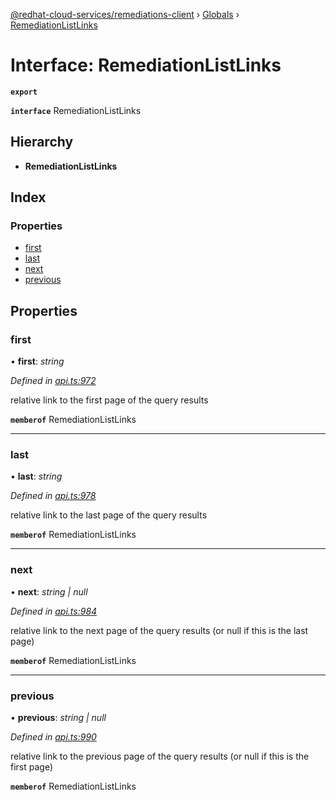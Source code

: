 [@redhat-cloud-services/remediations-client](../README.md) › [Globals](../globals.md) › [RemediationListLinks](remediationlistlinks.md)

# Interface: RemediationListLinks

**`export`** 

**`interface`** RemediationListLinks

## Hierarchy

* **RemediationListLinks**

## Index

### Properties

* [first](remediationlistlinks.md#first)
* [last](remediationlistlinks.md#last)
* [next](remediationlistlinks.md#next)
* [previous](remediationlistlinks.md#previous)

## Properties

###  first

• **first**: *string*

*Defined in [api.ts:972](https://github.com/leSamo/javascript-clients/blob/master/packages/remediations/api.ts#L972)*

relative link to the first page of the query results

**`memberof`** RemediationListLinks

___

###  last

• **last**: *string*

*Defined in [api.ts:978](https://github.com/leSamo/javascript-clients/blob/master/packages/remediations/api.ts#L978)*

relative link to the last page of the query results

**`memberof`** RemediationListLinks

___

###  next

• **next**: *string | null*

*Defined in [api.ts:984](https://github.com/leSamo/javascript-clients/blob/master/packages/remediations/api.ts#L984)*

relative link to the next page of the query results (or null if this is the last page)

**`memberof`** RemediationListLinks

___

###  previous

• **previous**: *string | null*

*Defined in [api.ts:990](https://github.com/leSamo/javascript-clients/blob/master/packages/remediations/api.ts#L990)*

relative link to the previous page of the query results (or null if this is the first page)

**`memberof`** RemediationListLinks
